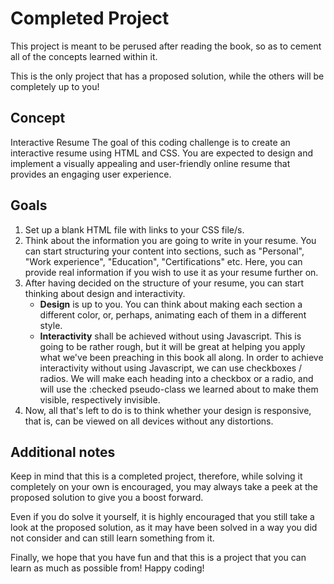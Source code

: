 # Completed Project

This project is meant to be perused after reading the book, so as to cement all of the concepts learned within it.

This is the only project that has a proposed solution, while the others will be completely up to you!

## Concept
Interactive Resume
The goal of this coding challenge is to create an interactive resume using HTML and CSS. You are expected to design and implement a visually appealing and user-friendly online resume that provides an engaging user experience. 

## Goals
1. Set up a blank HTML file with links to your CSS file/s.
2. Think about the information you are going to write in your resume. You can start structuring your content into sections, such as "Personal", "Work experience", "Education", "Certifications" etc. Here, you can provide real information if you wish to use it as your resume further on.
3. After having decided on the structure of your resume, you can start thinking about design and interactivity.
    * **Design** is up to you. You can think about making each section a different color, or, perhaps, animating each of them in a different style. 
    * **Interactivity** shall be achieved without using Javascript. This is going to be rather rough, but it will be great at helping you apply what we've been preaching in this book all along. In order to achieve interactivity without using Javascript, we can use checkboxes / radios. We will make each heading into a checkbox or a radio, and will use the :checked pseudo-class we learned about to make them visible, respectively invisible.
4. Now, all that's left to do is to think whether your design is responsive, that is, can be viewed on all devices without any distortions.

## Additional notes
Keep in mind that this is a completed project, therefore, while solving it completely on your own is encouraged, you may always take a peek at the proposed solution to give you a boost forward.

Even if you do solve it yourself, it is highly encouraged that you still take a look at the proposed solution, as it may have been solved in a way you did not consider and can still learn something from it. 

Finally, we hope that you have fun and that this is a project that you can learn as much as possible from! Happy coding!